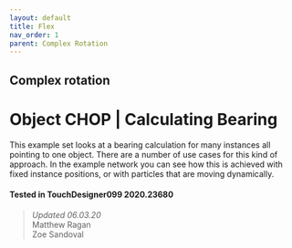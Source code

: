 ```yaml
---
layout: default
title: Flex
nav_order: 1
parent: Complex Rotation
---
```


## Complex rotation
# Object CHOP | Calculating Bearing

This example set looks at a bearing calculation for many instances all pointing to one object. There are a number of use cases for this kind of approach. In the example network you can see how this is achieved with fixed instance positions, or with particles that are moving dynamically.

#### Tested in TouchDesigner099 2020.23680 
>*Updated 06.03.20*  
Matthew Ragan  
Zoe Sandoval  
